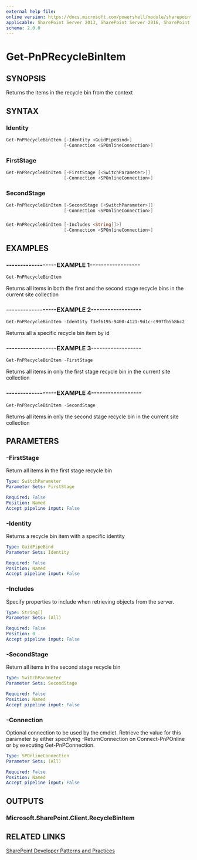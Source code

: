 ```yaml
---
external help file:
online version: https://docs.microsoft.com/powershell/module/sharepoint-pnp/get-pnprecyclebinitem
applicable: SharePoint Server 2013, SharePoint Server 2016, SharePoint Server 2019, SharePoint Online
schema: 2.0.0
---
```


# Get-PnPRecycleBinItem

## SYNOPSIS
Returns the items in the recycle bin from the context

## SYNTAX

### Identity
```powershell
Get-PnPRecycleBinItem [-Identity <GuidPipeBind>]
                      [-Connection <SPOnlineConnection>]
```

### FirstStage
```powershell
Get-PnPRecycleBinItem [-FirstStage [<SwitchParameter>]]
                      [-Connection <SPOnlineConnection>]
```

### SecondStage
```powershell
Get-PnPRecycleBinItem [-SecondStage [<SwitchParameter>]]
                      [-Connection <SPOnlineConnection>]
```

### 
```powershell
Get-PnPRecycleBinItem [-Includes <String[]>]
                      [-Connection <SPOnlineConnection>]
```

## EXAMPLES

### ------------------EXAMPLE 1------------------
```powershell
Get-PnPRecycleBinItem
```

Returns all items in both the first and the second stage recycle bins in the current site collection

### ------------------EXAMPLE 2------------------
```powershell
Get-PnPRecycleBinItem -Identity f3ef6195-9400-4121-9d1c-c997fb5b86c2
```

Returns all a specific recycle bin item by id

### ------------------EXAMPLE 3------------------
```powershell
Get-PnPRecycleBinItem -FirstStage
```

Returns all items in only the first stage recycle bin in the current site collection

### ------------------EXAMPLE 4------------------
```powershell
Get-PnPRecycleBinItem -SecondStage
```

Returns all items in only the second stage recycle bin in the current site collection

## PARAMETERS

### -FirstStage
Return all items in the first stage recycle bin

```yaml
Type: SwitchParameter
Parameter Sets: FirstStage

Required: False
Position: Named
Accept pipeline input: False
```

### -Identity
Returns a recycle bin item with a specific identity

```yaml
Type: GuidPipeBind
Parameter Sets: Identity

Required: False
Position: Named
Accept pipeline input: False
```

### -Includes
Specify properties to include when retrieving objects from the server.

```yaml
Type: String[]
Parameter Sets: (All)

Required: False
Position: 0
Accept pipeline input: False
```

### -SecondStage
Return all items in the second stage recycle bin

```yaml
Type: SwitchParameter
Parameter Sets: SecondStage

Required: False
Position: Named
Accept pipeline input: False
```

### -Connection
Optional connection to be used by the cmdlet. Retrieve the value for this parameter by either specifying -ReturnConnection on Connect-PnPOnline or by executing Get-PnPConnection.

```yaml
Type: SPOnlineConnection
Parameter Sets: (All)

Required: False
Position: Named
Accept pipeline input: False
```

## OUTPUTS

### Microsoft.SharePoint.Client.RecycleBinItem

## RELATED LINKS

[SharePoint Developer Patterns and Practices](https://aka.ms/sppnp)
